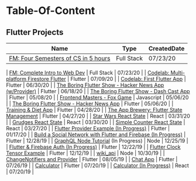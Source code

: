 # Table-Of-Content

## Flutter Projects
| Name                                                                                    | Type        | CreatedDate |
|-----------------------------------------------------------------------------------------|-------------|-------------|
| [FM: Four Semesters of CS in 5 hours](https://github.com/caestrada/four-semesters-of-cs-in-5hrs)    | Full Stack  | 07/23/20    |

| [FM: Complete Intro to Web Dev](https://github.com/caestrada/complete-intro-to-web-dev)    | Full Stack  | 07/23/20    |
| [Codelab: Multi-platform Firestore Flutter](https://github.com/caestrada/codelab-friendlyeats)    | Flutter     | 07/09/20    |
| [Codelab: First Flutter App](https://github.com/caestrada/Write-your-first-Flutter-app-part-1)    | Flutter     | 06/30/20    |
| [The Boring Flutter Show - Hacker News App (w/Provider)](https://github.com/caestrada/hn_app_provider)    | Flutter     | 06/18/20    |
| [The Boring Flutter Show - Dash Cast App](https://github.com/caestrada/DashCast)    | Flutter     | 05/08/20    |
| [Frontend Masters - Fox Game](https://github.com/caestrada/fox-game)                    | Javascript  | 05/06/20    |
| [The Boring Flutter Show - Hacker News App](https://github.com/caestrada/hn_app)    | Flutter     | 05/06/20    |
| [Training & Diet App](https://github.com/caestrada/Training-Diet-App)               | Flutter     | 04/28/20    |
| [The App Brewery: Flutter State Management](https://github.com/caestrada/The-App-Brewery-Flutter-State-Management)               | Flutter     | 04/27/20    |
| [Star Wars React State](https://github.com/caestrada/Star-Wars-React-State)           | React       | 03/31/20    |
| [Grudges React State](https://github.com/caestrada/Grudges-React-State)               | React       | 03/30/20    |
| [Simple Counter React State](https://github.com/caestrada/Simple-Counter-React-State) | React       | 03/27/20    |
| [Flutter Provider Example (In Progress)](https://github.com/caestrada/Provider-Example) | Flutter     | 01/17/20    |
| [Build a Social Network with Flutter and Firebase (In Progress)](https://github.com/caestrada/fluttershare) | Flutter     | 12/28/19    |
| [GraphQL Node Tutorial](https://www.howtographql.com/graphql-js/0-introduction/) (In Progress) | Node        | 12/25/19  |
| [Flutter & Firebase Auth (In Progress)](https://github.com/caestrada/Flutter-Firebase-Auth)   | Flutter     | 12/22/19    |
| [Flutter Clock Tensor Example](https://github.com/caestrada/Clock-Contest-Tensor-Example) | Flutter     | 12/12/19    |
| [wiki_api](https://github.com/caestrada/wiki_api)                                       | Node        | 10/30/19    |
| [ChangeNotifiers and Provider](https://github.com/caestrada/Flutter-ChangeNotifiers-and-Provider) | Flutter | 08/05/19    |
| [Chat App](https://github.com/caestrada/Flutter-Chat-App)                               | Flutter | 07/26/19    |
| [Calculator](https://github.com/caestrada/Flutter-Calculator)                           | Flutter | 07/20/19    |
| [Calculator (In Progress)](https://github.com/caestrada/React-Calculator)               | React   | 07/20/19    |
